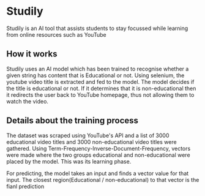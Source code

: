 # Studily
Studily is an AI tool that assists students to stay focussed while learning from online resources such as YouTube

## How it works
Studily uses an AI model which has been trained to recognise whether a given string has content that is Educational or not. Using selenium, the youtube video title is extracted and fed to the model. The model decides if the title is educational or not. If it determines that it is non-educational then it redirects the user back to YouTube homepage, thus not allowing them to watch the video.

## Details about the training process
The dataset was scraped using YouTube's API and a list of 3000 educational video titles and 3000 non-educational video titles were gathered. Using Term-Frequency-Inverse-Document-Frequency, vectors were made where the two groups educational and non-educational were placed by the model. This was its learning phase. 

For predicting, the model takes an input and finds a vector value for that input. The closest region(Educational / non-educational) to that vector is the fianl prediction
